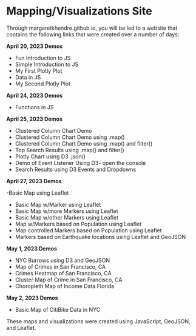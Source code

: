 # Mapping/Visualizations Site

Through margaretkhendre.github.io, you will be led to a website that contains the following links that were created over a number of days:

**April 20, 2023 Demos**

- Fun Introduction to JS
- Simple Introduction to JS
- My First Plotly Plot
- Data in JS
- My Second Plotly Plot

**April 24, 2023 Demos**

- Functions in JS

**April 25, 2023 Demos**

- Clustered Column Chart Demo
- Clustered Column Chart Demo using .map()
- Clustered Column Chart Demo using .map() and filter()
- Top Search Results using .map() and filter()
- Plotly Chart using D3 .json()
- Demo of Event Listener Using D3- open the console
- Search Results using D3 Events and Dropdowns

**April 27, 2023 Demos**

-Basic Map using Leaflet
- Basic Map w/Marker using Leaflet
- Basic Map w/more Markers using Leaflet
- Basic Map w/other Markers using Leaflet
- Map w/Markers based on Population using Leaflet
- Map controlled Markers based on Population using Leaflet
- Markers based on Earthquake locations using Leaflet and GeoJSON

**May 1, 2023 Demos**

- NYC Burrows using D3 and GeoJSON
- Map of Crimes in San Francisco, CA
- Crimes Heatmap of San Francisco, CA
- Cluster Map of Crime in San Francisco, CA
- Choropleth Map of Income Data Florida

**May 2, 2023 Demos**

- Basic Map of CitiBike Data in NYC

These maps and visualizations were created using JavaScript, GeoJSON, and Leaflet.


